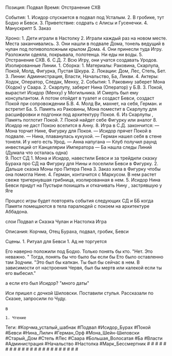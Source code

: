 Позиция: Подвал
Время: Отстранение СХВ

События:
	1. Исидор спускается в подвал под Усталым.
	2. В гробике, тут Бодхо и Бевси.
	3. Приветствие: содрать с Алисы и Гусенечки.
	4. Манускрипт
	5. Заказ

Хроно:
	1. Дети играли в Настолку
	2. Играли каждый раз на новом месте. Места заканчивались.
	3. Они нашли в подвале Дома, тонель ведущий в чулан под потивоположным крылом Дома.
	4. Они принесли туда Игру. Разложили одеяла, покрывала, полотенца. Ни еды ни воды.
	5. Отстранение СХВ.
	6. С.Д.
	7. Всю Игру, они учатся создавать Уродов. Изолированные Линии. 
		1. Сборка:
			1. Материалы: Раковина, Скарлупа, Покой, Молд, Фигурка, Пустая Шкура.
			2. Локации: Дом, Лес, Степь, Бет.
			3. Линии: Администрация, Власти, Начальство, Ба, Ликви.
			4. Актеры: Ходок, Оператор, Следак, Менху, 
		2. События: 
			1. Раковину заберет Мона (Ходок) у Саара.
			2. Скарлупу, заберет Нина (Оператор) у Б.В.
			3. Покой, вырастит Исидор (Менху) у Могильника. И Смерть был ему консультантом. А потом отойдет в туалет и создаст Бевси, создаст Покой при сопровождении Б.В.
			4. Молд Ви, махнет, на себя, Герман. и встретит Ба.
			5. Память из Раковины, Мона поместит в Скарлупу для расшифровки и подгонки под архитектуру Покоя.
			6. Из Скарлупы , Память поглотит Покой.
			7. Покой найдет себе Фигурку или аналог
			8. Исидор не даст Покою вселится в Анну.
	8. Игра в С.Д. закончится:
		— Мона торчит Нине, Фигурку для Покоя.
		— Исидор прячет Покой в подвале.
		— Нина, плаванулась кукухой.
		— Герман нашел себя в стене тонеля. И у него есть Урод.
		— Анна напугана
		— Клуб получил раунд инвестиций от Канцелярии Императора
		— Ба нашла следы Линий (Думала что осталась одна)	
	9. Пост СД
		1. Мона и Исидор, навестили Бевси и за трейдили сказку Бураха про СД на Фигурку для Нины и поселили Бевси в Фигурку.
		2. Дальше сказка Моны про Питера Пена
		3. Заказ хила в Фигурку чтобы она помогла Нине.
		4. Герман, контачится с Маркусом. В нем растет свеже тригернувшая грибница, изолированная в нем.
		5. Исидор Нина Бевси придут на Пустыри похищать и откачивать Нину , застрявшую у Яге

Процесс игры будет повторять события следующих СД и ББ когда Памяти помещаются в тела паралюдей с покоем на архитектуре Аббадона.

слои
	Подвал и Сказка
		Чулан и Настолка
			Игра

Описания: Корчма, Отец Бураха, подвал, гробик, Бевси

Сцены.
	1. Ритуал для Бевси
		1. Ад не торгуется

Его наверно положили под Бодхо. Только понять бы кто. 
"Нет. Это неважно. "
Тогда, понять бы что было бы если бы Ето было оставленно там Зодчим.
"Это был бы капкан. Ты был бы сейчас в нем. В зависимости от настроения Червя, был бы мертв или калекой если ты его выбесил."

а если ето был Исидор?
"много даты"

Иси пришел с дочкой Шиловски. Поставили стулья. Рассказали по Сказке, запросили по Чуду.

в




	1. Чтение


Теги: #Корчма_усталый_шабнак #Подвал #Исидор_Бурах #Покой #Бевси #Нина_Лилич #Герман_Орф #Мона_Шейн-Шиловски #Старый_Дом #Степь #Лес #Саара #Большая_Волосатая #Ба #Власти  #Администрация  #Начальство  #Настолка #Марк_Бессмертник # # # # # # # # # # # # # # # # # # # # # # # 

